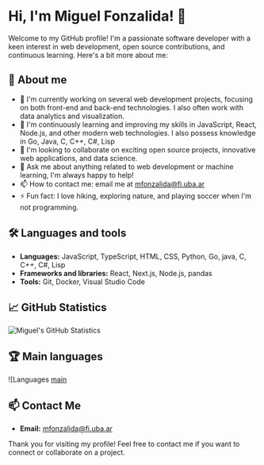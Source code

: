 # Hi, I'm Miguel Fonzalida! 👋

Welcome to my GitHub profile! I'm a passionate software developer with a keen interest in web development, open source contributions, and continuous learning. Here's a bit more about me:

## 🚀 About me

- 🔭 I'm currently working on several web development projects, focusing on both front-end and back-end technologies. I also often work with data analytics and visualization.
- 🌱 I'm continuously learning and improving my skills in JavaScript, React, Node.js, and other modern web technologies. I also possess knowledge in Go, Java, C, C++, C#, Lisp
- 👯 I'm looking to collaborate on exciting open source projects, innovative web applications, and data science.
- 💬 Ask me about anything related to web development or machine learning, I'm always happy to help!
- 📫 How to contact me: email me at mfonzalida@fi.uba.ar
- ⚡ Fun fact: I love hiking, exploring nature, and playing soccer when I'm not programming.

## 🛠️ Languages ​​and tools

- **Languages:** JavaScript, TypeScript, HTML, CSS, Python, Go, java, C, C++, C#, Lisp
- **Frameworks and libraries:** React, Next.js, Node.js, pandas
- **Tools:** Git, Docker, Visual Studio Code

## 📈 GitHub Statistics

![Miguel's GitHub Statistics](https://github-readme-stats.vercel.app/api?username=miguelAfonzalida&show_icons=true&theme=radical)

## 🏆 Main languages

![Languages [main](https://github-readme-stats.vercel.app/api/top-langs/?username=miguelAfonzalida&layout=compact&theme=radical)

## 📫 Contact Me

- **Email:** mfonzalida@fi.uba.ar

Thank you for visiting my profile! Feel free to contact me if you want to connect or collaborate on a project.
